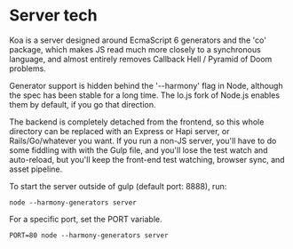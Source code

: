 # Server tech

Koa is a server designed around EcmaScript 6 generators and the 'co' package, which makes JS read much more closely to a
synchronous language, and almost entirely removes Callback Hell / Pyramid of Doom problems.



Generator support is hidden behind the '--harmony' flag in Node, although the spec has been stable for a long time.
The Io.js fork of Node.js enables them by default, if you go that direction.

The backend is completely detached from the frontend, so this whole directory can be replaced with an Express or Hapi
server, or Rails/Go/whatever you want. If you run a non-JS server, you'll have to do some fiddling with with the Gulp
file, and you'll lose the test watch and auto-reload, but you'll keep the front-end test watching, browser sync, and
asset pipeline.

To start the server outside of gulp (default port: 8888), run:

    node --harmony-generators server

For a specific port, set the PORT variable.

    PORT=80 node --harmony-generators server